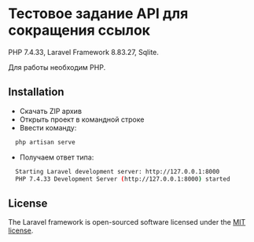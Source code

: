 
# Тестовое задание API для сокращения ссылок

PHP 7.4.33, Laravel Framework 8.83.27, Sqlite.

Для работы необходим PHP.

## Installation
- Скачать ZIP архив
- Открыть проект в командной строке
- Ввести команду:
```bash
  php artisan serve
```
- Получаем ответ типа:
```bash
  Starting Laravel development server: http://127.0.0.1:8000
  PHP 7.4.33 Development Server (http://127.0.0.1:8000) started
```

## License

The Laravel framework is open-sourced software licensed under the [MIT license](https://opensource.org/licenses/MIT).

